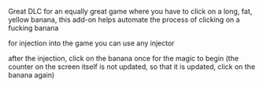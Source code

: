 Great DLC for an equally great game where you have to click on a long, fat, yellow banana, this add-on helps automate the process of clicking on a fucking banana

for injection into the game you can use any injector

after the injection, click on the banana once for the magic to begin (the counter on the screen itself is not updated, so that it is updated, click on the banana again)
